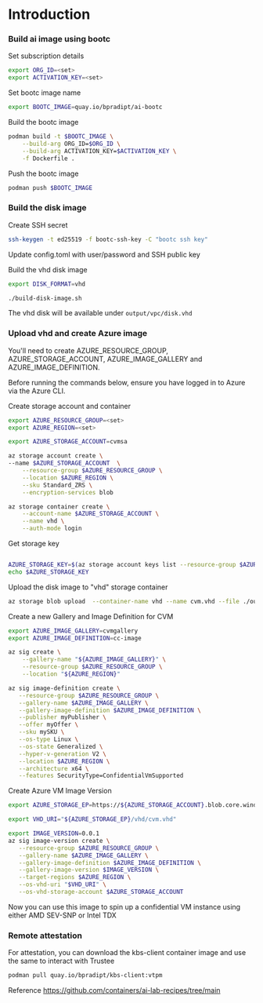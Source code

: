 # Introduction


### Build ai image using bootc

Set subscription details

```bash
export ORG_ID=<set>
export ACTIVATION_KEY=<set>
```

Set bootc image name

```bash
export BOOTC_IMAGE=quay.io/bpradipt/ai-bootc
```

Build the bootc image

```bash
podman build -t $BOOTC_IMAGE \
    --build-arg ORG_ID=$ORG_ID \
    --build-arg ACTIVATION_KEY=$ACTIVATION_KEY \
    -f Dockerfile .

```

Push the bootc image

```bash
podman push $BOOTC_IMAGE
```

### Build the disk image

Create SSH secret 
```bash
ssh-keygen -t ed25519 -f bootc-ssh-key -C "bootc ssh key"
```

Update config.toml with user/password and SSH public key

Build the vhd disk image

```bash
export DISK_FORMAT=vhd

./build-disk-image.sh

```

The vhd disk will be available under `output/vpc/disk.vhd`

### Upload vhd and create Azure image

You'll need to create AZURE_RESOURCE_GROUP, AZURE_STORAGE_ACCOUNT, AZURE_IMAGE_GALLERY
and AZURE_IMAGE_DEFINITION.

Before running the commands below, ensure you have logged in to Azure via the Azure CLI.

Create storage account and container

```bash
export AZURE_RESOURCE_GROUP=<set>
export AZURE_REGION=<set>

export AZURE_STORAGE_ACCOUNT=cvmsa

az storage account create \
--name $AZURE_STORAGE_ACCOUNT  \
    --resource-group $AZURE_RESOURCE_GROUP \
    --location $AZURE_REGION \
    --sku Standard_ZRS \
    --encryption-services blob

az storage container create \
    --account-name $AZURE_STORAGE_ACCOUNT \
    --name vhd \
    --auth-mode login
```

Get storage key

```bash

AZURE_STORAGE_KEY=$(az storage account keys list --resource-group $AZURE_RESOURCE_GROUP --account-name $AZURE_STORAGE_ACCOUNT --query "[?keyName=='key1'].{Value:value}" --output tsv)
echo $AZURE_STORAGE_KEY
```

Upload the disk image to "vhd" storage container 

```bash
az storage blob upload  --container-name vhd --name cvm.vhd --file ./output/vpc/disk.vhd --account-name $AZURE_STORAGE_ACCOUNT

```

Create a new Gallery and Image Definition for CVM

```bash
export AZURE_IMAGE_GALLERY=cvmgallery
export AZURE_IMAGE_DEFINITION=cc-image

az sig create \
    --gallery-name "${AZURE_IMAGE_GALLERY}" \
    --resource-group $AZURE_RESOURCE_GROUP \
    --location "${AZURE_REGION}"

az sig image-definition create \
   --resource-group $AZURE_RESOURCE_GROUP \
   --gallery-name $AZURE_IMAGE_GALLERY \
   --gallery-image-definition $AZURE_IMAGE_DEFINITION \
   --publisher myPublisher \
   --offer myOffer \
   --sku mySKU \
   --os-type Linux \
   --os-state Generalized \
   --hyper-v-generation V2 \
   --location $AZURE_REGION \
   --architecture x64 \
   --features SecurityType=ConfidentialVmSupported
```

Create Azure VM Image Version

```bash
export AZURE_STORAGE_EP=https://${AZURE_STORAGE_ACCOUNT}.blob.core.windows.net

export VHD_URI="${AZURE_STORAGE_EP}/vhd/cvm.vhd"

export IMAGE_VERSION=0.0.1
az sig image-version create \
   --resource-group $AZURE_RESOURCE_GROUP \
   --gallery-name $AZURE_IMAGE_GALLERY \
   --gallery-image-definition $AZURE_IMAGE_DEFINITION \
   --gallery-image-version $IMAGE_VERSION \
   --target-regions $AZURE_REGION \
   --os-vhd-uri "$VHD_URI" \
   --os-vhd-storage-account $AZURE_STORAGE_ACCOUNT
```

Now you can use this image to spin up a confidential VM instance using either AMD SEV-SNP or Intel TDX


### Remote attestation

For attestation, you can download the kbs-client container image and use the same to interact with Trustee

```bash
podman pull quay.io/bpradipt/kbs-client:vtpm
```


Reference
https://github.com/containers/ai-lab-recipes/tree/main
